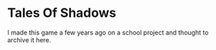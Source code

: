 # Tales Of Shadows

I made this game a few years ago on a school project and thought to archive it here.
